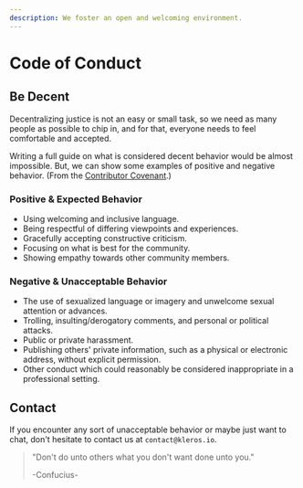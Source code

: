 ```yaml
---
description: We foster an open and welcoming environment.
---
```


# Code of Conduct

## Be Decent

Decentralizing justice is not an easy or small task, so we need as many people as possible to chip in, and for that, everyone needs to feel comfortable and accepted.

Writing a full guide on what is considered decent behavior would be almost impossible. But, we can show some examples of positive and negative behavior. \(From the [Contributor Covenant](https://www.contributor-covenant.org).\)

### Positive & Expected Behavior

* Using welcoming and inclusive language.
* Being respectful of differing viewpoints and experiences.
* Gracefully accepting constructive criticism.
* Focusing on what is best for the community.
* Showing empathy towards other community members.

### Negative & Unacceptable Behavior

* The use of sexualized language or imagery and unwelcome sexual attention or advances.
* Trolling, insulting/derogatory comments, and personal or political attacks.
* Public or private harassment.
* Publishing others' private information, such as a physical or electronic address, without explicit permission.
* Other conduct which could reasonably be considered inappropriate in a professional setting.

## Contact

If you encounter any sort of unacceptable behavior or maybe just want to chat, don't hesitate to contact us at `contact@kleros.io`.

> "Don't do unto others what you don't want done unto you."
>
> -Confucius-

